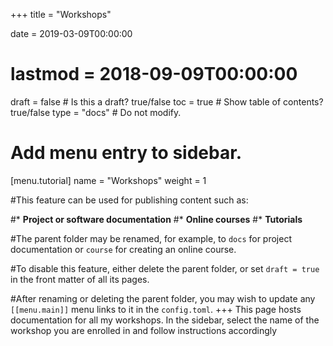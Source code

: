 +++
title = "Workshops"

date = 2019-03-09T00:00:00
# lastmod = 2018-09-09T00:00:00

draft = false  # Is this a draft? true/false
toc = true  # Show table of contents? true/false
type = "docs"  # Do not modify.

# Add menu entry to sidebar.
[menu.tutorial]
  name = "Workshops"
  weight = 1

#This feature can be used for publishing content such as:

#* **Project or software documentation**
#* **Online courses**
#* **Tutorials**

#The parent folder may be renamed, for example, to `docs` for project documentation or `course` for creating an online course.

#To disable this feature, either delete the parent folder, or set `draft = true` in the front matter of all its pages. 

#After renaming or deleting the parent folder, you may wish to update any `[[menu.main]]` menu links to it in the `config.toml`.
+++
This page hosts documentation for all my workshops. In the sidebar, select the name of the workshop you are enrolled in and follow instructions accordingly
 
